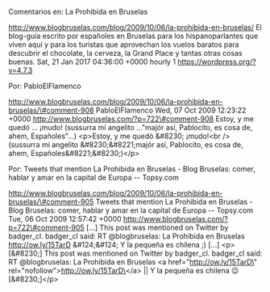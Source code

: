 Comentarios en: La Prohibida en Bruselas

http://www.blogbruselas.com/blog/2009/10/06/la-prohibida-en-bruselas/ El
blog-guía escrito por españoles en Bruselas para los hispanoparlantes
que viven aquí y para los turistas que aprovechan los vuelos baratos
para descubrir el chocolate, la cerveza, la Grand Place y tantas otras
cosas buenas. Sat, 21 Jan 2017 04:36:00 +0000 hourly 1
https://wordpress.org/?v=4.7.3

Por: PabloElFlamenco

http://www.blogbruselas.com/blog/2009/10/06/la-prohibida-en-bruselas/\#comment-908
PabloElFlamenco Wed, 07 Oct 2009 12:23:22 +0000
http://www.blogbruselas.com/?p=722\#comment-908 Estoy, y me quedó \...
¡mudo! (sussurra mí angelito \...&quot;majór así, Pablocito, es cosa de,
ahem, Españoles&quot;\...) \<p\>Estoy, y me quedó &\#8230; ¡mudo!\<br
/\> (sussurra mí angelito &\#8230;&\#8221;majór así, Pablocito, es cosa
de, ahem, Españoles&\#8221;&\#8230;)\</p\>

Por: Tweets that mention La Prohibida en Bruselas - Blog Bruselas:
comer, hablar y amar en la capital de Europa \-- Topsy.com

http://www.blogbruselas.com/blog/2009/10/06/la-prohibida-en-bruselas/\#comment-905
Tweets that mention La Prohibida en Bruselas - Blog Bruselas: comer,
hablar y amar en la capital de Europa \-- Topsy.com Tue, 06 Oct 2009
12:57:42 +0000 http://www.blogbruselas.com/?p=722\#comment-905 \[\...\]
This post was mentioned on Twitter by badger\_cl. badger\_cl said: RT
\@blogbruselas: La Prohibida en Bruselas http://ow.ly/15TarD
&\#124;&\#124; Y la pequeña es chilena ;) \[\...\] \<p\>\[&\#8230;\]
This post was mentioned on Twitter by badger\_cl. badger\_cl said: RT
\@blogbruselas: La Prohibida en Bruselas \<a
href=\"http://ow.ly/15TarD\" rel=\"nofollow\"\>http://ow.ly/15TarD\</a\>
\|\| Y la pequeña es chilena 😉 \[&\#8230;\]\</p\>
